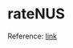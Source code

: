 # rateNUS

Reference: [link](https://www.youtube.com/watch?app=desktop&v=9SGDpanrc8U&feature=share)
